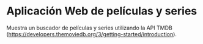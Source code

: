 # Aplicación Web de películas y series

Muestra un buscador de películas y series utilizando la API TMDB (https://developers.themoviedb.org/3/getting-started/introduction).


